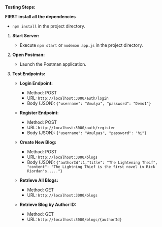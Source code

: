 **Testing Steps:**

**FIRST install all the dependencies**
   - `npm install` in the project directory.

1. **Start Server:**
   - Execute `npm start` or `nodemon app.js` in the project directory.

2. **Open Postman:**
   - Launch the Postman application.

3. **Test Endpoints:**
   - **Login Endpoint:**
     - Method: POST
     - URL: `http://localhost:3000/auth/login`
     - Body (JSON): `{"username": "Amulya", "password": "Demo1"}`

   - **Register Endpoint:**
     - Method: POST
     - URL: `http://localhost:3000/auth/register`
     - Body (JSON): `{"username": "Amulyas", "password": "hi"}`

   - **Create New Blog:**
     - Method: POST
     - URL: `http://localhost:3000/blogs`
     - Body (JSON): `{"authorId":1,"title": "The Lightening Theif", "content": "The Lightning Thief is the first novel in Rick Riordan's....."}`

   - **Retrieve All Blogs:**
     - Method: GET
     - URL: `http://localhost:3000/blogs`

   - **Retrieve Blog by Author ID:**
     - Method: GET
     - URL: `http://localhost:3000/blogs/{authorId}`
